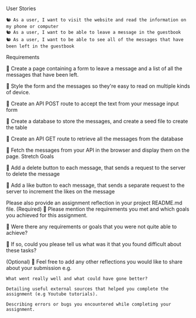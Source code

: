 User Stories

    🐿️ As a user, I want to visit the website and read the information on my phone or computer
    🐿️ As a user, I want to be able to leave a message in the guestbook
    🐿️ As a user, I want to be able to see all of the messages that have been left in the guestbook

Requirements

🎯 Create a page containing a form to leave a message and a list of all the messages that have been left.

🎯 Style the form and the messages so they're easy to read on multiple kinds of device.

🎯 Create an API POST route to accept the text from your message input form

🎯 Create a database to store the messages, and create a seed file to create the table

🎯 Create an API GET route to retrieve all the messages from the database

🎯 Fetch the messages from your API in the browser and display them on the page.
Stretch Goals

🏹 Add a delete button to each message, that sends a request to the server to delete the message

🏹 Add a like button to each message, that sends a separate request to the server to increment the likes on the message

Please also provide an assignment reflection in your project README.md file.
(Required)
🎯 Please mention the requirements you met and which goals you achieved for this assignment.

🎯 Were there any requirements or goals that you were not quite able to achieve?

🎯 If so, could you please tell us what was it that you found difficult about these tasks?

(Optional)
🏹 Feel free to add any other reflections you would like to share about your submission e.g.
 

    What went really well and what could have gone better?

    Detailing useful external sources that helped you complete the assignment (e.g Youtube tutorials).

    Describing errors or bugs you encountered while completing your assignment.

